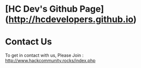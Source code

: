 [HC Dev's Github Page] (http://hcdevelopers.github.io)
======================


Contact Us
==========
To get in contact with us, Please Join : http://www.hackcommunity.rocks/index.php
